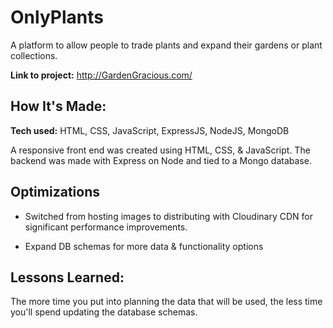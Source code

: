# OnlyPlants
A platform to allow people to trade plants and expand their gardens or plant collections.

**Link to project:** http://GardenGracious.com/

## How It's Made:

**Tech used:** HTML, CSS, JavaScript, ExpressJS, NodeJS, MongoDB

A  responsive front end was created using HTML, CSS, & JavaScript. The backend was made with Express on Node and tied to a Mongo database.

## Optimizations

+ Switched from hosting images to distributing with Cloudinary CDN for significant performance improvements.
- Expand DB schemas for more data & functionality options

## Lessons Learned:

The more time you put into planning the data that will be used, the less time you'll spend updating the database schemas.
